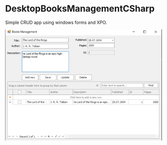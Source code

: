 # DesktopBooksManagementCSharp

Simple CRUD app using windows forms and XPO.

![Screen](https://github.com/psmeja/DesktopBooksManagementCSharp/blob/master/DesktopBooksManagementCSharp/screenshots/screen1.jpg)
